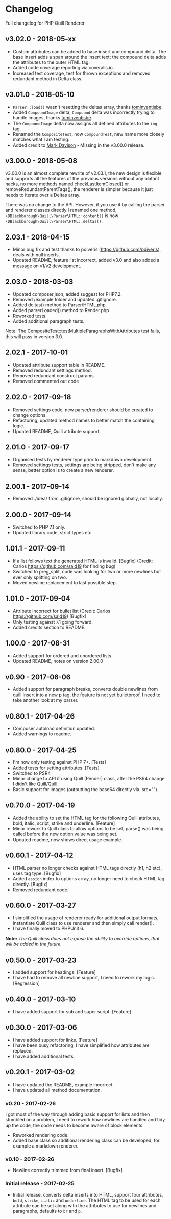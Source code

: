 
# Changelog

Full changelog for PHP Quill Renderer

## v3.02.0 - 2018-05-xx

* Custom attributes can be added to base insert and compound delta. The base insert adds a span around the insert 
text; the compound delta adds the attributes to the outer HTML tag.
* Added code coverage reporting via coveralls.io.
* Increased test coverage, test for thrown exceptions and removed redundant method in Delta class.

## v3.01.0 - 2018-05-10

* `Parser::load()` wasn't resetting the deltas array, thanks [tominventisbe](https://github.com/tominventisbe).
* Added `CompoundImage` delta, `Compound` delta was incorrectly trying to handle images, thanks [tominventisbe](https://github.com/tominventisbe).
* The `CompoundImage` delta now assigns all defined attributes to the `img` tag.
* Renamed the `CompositeTest`, now `CompoundTest`, new name more closely matches what I am testing.
* Added credit to [Mark Davison](https://github.com/markdavison) - Missing in the v3.00.0 release.

## v3.00.0 - 2018-05-08

v3.00.0 is an almost complete rewrite of v2.03.1, the new design is flexible and supports all the features of the 
previous versions without any blatant hacks, no more methods named checkLastItemClosed() or 
removeRedundantParentTags(), the renderer is simpler because it just needs to iterate over a Deltas array.

There was no change to the API. However, if you use it by calling the parser and renderer classes directly I renamed 
one method, `\DBlackborough\Quill\Parser\HTML::content()` is now `\DBlackborough\Quill\Parser\HTML::deltas()`.

## 2.03.1 - 2018-04-15

* Minor bug fix and test thanks to pdiveris (https://github.com/pdiveris), deals with null inserts.
* Updated README, feature list incorrect, added v3.0 and also added a message on v1/v2 development. 

## 2.03.0 - 2018-03-03

* Updated composer.json, added suggest for PHP7.2.
* Removed /example folder and updated .gitignore.
* Added deltas() method to Parser/HTML.php.
* Added parserLoaded() method to Render.php
* Reworked tests.
* Added additional paragraph tests.

Note: The CompositeTest::testMultipleParagraphsWithAttributes test fails, this will pass in version 3.0.

## 2.02.1 - 2017-10-01

* Updated attribute support table in README.
* Removed redundant settings method. 
* Removed redundant construct params.
* Removed commented out code 

## 2.02.0 - 2017-09-18

* Removed settings code, new parser/renderer should be created to change options.
* Refactoring, updated method names to better match the containing logic.
* Updated README, Quill attribute support.

## 2.01.0 - 2017-09-17

* Organised tests by renderer type prior to markdown development.
* Removed settings tests, settings are being stripped, don't make any sense, better option is to create a new renderer.

## 2.00.1 - 2017-09-14

* Removed ./idea/ from .gitignore, should be ignored globally, not locally.

## 2.00.0 - 2017-09-14

* Switched to PHP 7.1 only.
* Updated library code, strict types etc.

## 1.01.1 - 2017-09-11

* If a list follows text the generated HTML is invalid. [Bugfix] (Credit: Carlos https://github.com/sald19 
for finding bug)
* Switched to preg_split, code was looking for two or more newlines but ever only splitting on two.
* Moved newline replacement to last possible step.

## 1.01.0 - 2017-09-04

* Attribute incorrect for bullet list (Credit: Carlos https://github.com/sald19) [Bugfix]
* Only testing against 7.1 going forward.
* Added credits section to README.

## 1.00.0 - 2017-08-31

* Added support for ordered and unordered lists.
* Updated README, notes on version 2.00.0

## v0.90 - 2017-06-06

* Added support for paragraph breaks, converts double newlines from quill insert into a new p tag, the
 feature is not yet bulletproof, I need to take another look at my parser.

## v0.80.1 - 2017-04-26

* Composer autoload definition updated.
* Added warnings to readme.

## v0.80.0 - 2017-04-25 

* I'm now only testing against PHP 7+. [Tests]
* Added tests for setting attributes. [Tests]
* Switched to PSR4
* Minor change to API if using Quill (Render) class, after the PSR4 change I didn't like Quill/Quill.
* Basic support for images (outputting the base64 directly via <img> src="")

## v0.70.0 - 2017-04-19

* Added the ability to set the HTML tag for the following Quill attributes, bold, italic, script, strike and underline. [Feature]
* Minor rework to Quill class to allow options to be set, parse() was being called before the new option value was being set. 
* Updated readme, now shows direct usage example.

## v0.60.1 - 2017-04-12

* HTML parser no longer checks against HTML tags directly (h1, h2 etc), uses tag type. [Bugfix]
* Added `assign` index to options array, no longer need to check HTML tag directly. [Bugfix]
* Removed redundant code.

## v0.60.0 - 2017-03-27

* I simplified the usage of renderer ready for additional output formats, instantiate Quill class to use renderer and then simply call render().
* I have finally moved to PHPUnit 6.

**Note:** _The Quill class does not expose the ability to override options, that will be added in the future._ 

## v0.50.0 - 2017-03-23 

* I added support for headings. [Feature]
* I have had to remove all newline support, I need to rework my logic. [Regression]

## v0.40.0 - 2017-03-10 

* I have added support for sub and super script. [Feature]

## v0.30.0 - 2017-03-06

* I have added support for links. [Feature]
* I have been busy refactoring, I have simplified how attributes are replaced.
* I have added additional tests.

## v0.20.1 - 2017-03-02

* I have updated the README, example incorrect.
* I have updated all method documentation.

### v0.20 - 2017-02-26

I got most of the way through adding basic support for lists and then stumbled on a problem, I need to rework 
 how newlines are handled and tidy up the code, the code needs to become aware of block elements.

* Reworked rendering code.
* Added base class so additional rendering class can be developed, for example a markdown renderer.

### v0.10 - 2017-02-26

* Newline correctly trimmed from final insert. [Bugfix]

### Initial release - 2017-02-25

* Initial release, converts delta inserts into HTML, support four attributes, 
`bold`, `strike`, `italic` and `underline`. The HTML tag to be used for each 
attribute can be set along with the attributes to use for newlines and paragraphs, 
defaults to `br` and `p`.
